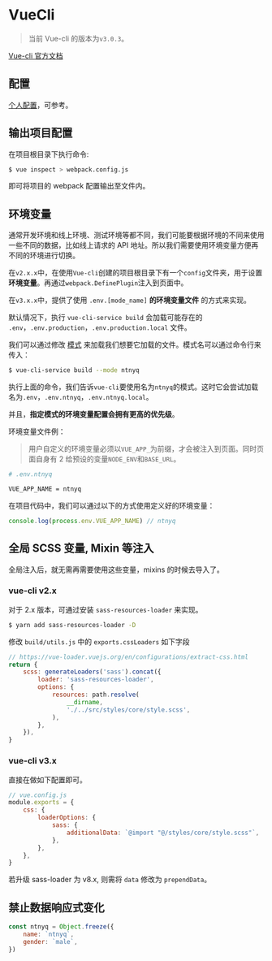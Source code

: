 # VueCli

> 当前 Vue-cli 的版本为`v3.0.3`。

[Vue-cli 官方文档](https://cli.vuejs.org/)

## 配置

[个人配置](https://github.com/ntnyq/vue-vant-template/blob/master/vue.config.js)，可参考。

## 输出项目配置

在项目根目录下执行命令:

```bash
$ vue inspect > webpack.config.js
```

即可将项目的 webpack 配置输出至文件内。

## 环境变量

通常开发环境和线上环境、测试环境等都不同，我们可能要根据环境的不同来使用一些不同的数据，比如线上请求的 API 地址。所以我们需要使用环境变量方便再不同的环境进行切换。

在`v2.x.x`中，在使用`Vue-cli`创建的项目根目录下有一个`config`文件夹，用于设置**环境变量**。再通过`webpack.DefinePlugin`注入到页面中。

在`v3.x.x`中，提供了使用 `.env.[mode_name]` **的环境变量文件** 的方式来实现。

默认情况下，执行 `vue-cli-service build` 会加载可能存在的 `.env`，`.env.production`，`.env.production.local` 文件。

我们可以通过修改 [模式](https://cli.vuejs.org/zh/guide/mode-and-env.html#%E6%A8%A1%E5%BC%8F) 来加载我们想要它加载的文件。模式名可以通过命令行来传入：

```bash
$ vue-cli-service build --mode ntnyq
```

执行上面的命令，我们告诉`vue-cli`要使用名为`ntnyq`的模式。这时它会尝试加载名为`.env`，`.env.ntnyq`，`.env.ntnyq.local`。

并且，**指定模式的环境变量配置会拥有更高的优先级**。

环境变量文件例：

> 用户自定义的环境变量必须以`VUE_APP_`为前缀，才会被注入到页面。同时页面自身有 2 给预设的变量`NODE_ENV`和`BASE_URL`。

```bash
# .env.ntnyq

VUE_APP_NAME = ntnyq
```

在项目代码中，我们可以通过以下的方式使用定义好的环境变量：

```js
console.log(process.env.VUE_APP_NAME) // ntnyq
```

## 全局 SCSS 变量, Mixin 等注入

全局注入后，就无需再需要使用这些变量，mixins 的时候去导入了。

### vue-cli v2.x

对于 2.x 版本，可通过安装 `sass-resources-loader` 来实现。

```bash
$ yarn add sass-resources-loader -D
```

修改 `build/utils.js` 中的 `exports.cssLoaders` 如下字段

```js
// https://vue-loader.vuejs.org/en/configurations/extract-css.html
return {
    scss: generateLoaders('sass').concat({
        loader: 'sass-resources-loader',
        options: {
            resources: path.resolve(
                __dirname,
                './../src/styles/core/style.scss',
            ),
        },
    }),
}
```

### vue-cli v3.x

直接在做如下配置即可。

```js
// vue.config.js
module.exports = {
    css: {
        loaderOptions: {
            sass: {
                additionalData: `@import "@/styles/core/style.scss"`,
            },
        },
    },
}
```

若升级 sass-loader 为 v8.x, 则需将 `data` 修改为 `prependData`。

## 禁止数据响应式变化

```js
const ntnyq = Object.freeze({
    name: `ntnyq`,
    gender: `male`,
})
```

